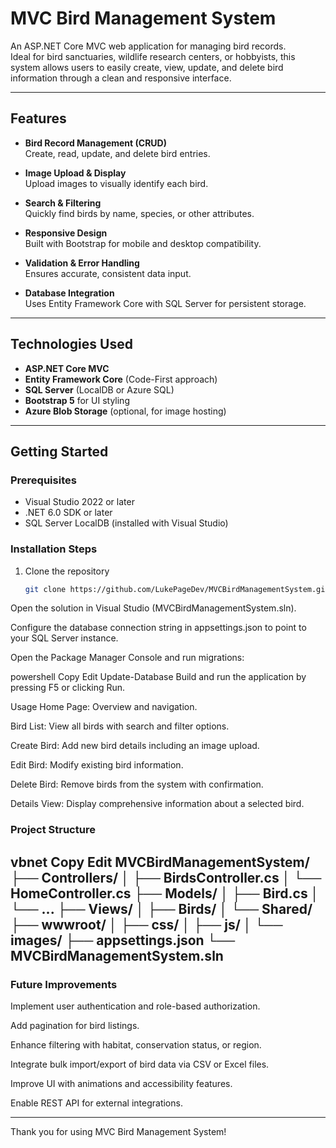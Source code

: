 # MVC Bird Management System

An ASP.NET Core MVC web application for managing bird records.  
Ideal for bird sanctuaries, wildlife research centers, or hobbyists, this system allows users to easily create, view, update, and delete bird information through a clean and responsive interface.

---

## Features

- **Bird Record Management (CRUD)**  
  Create, read, update, and delete bird entries.

- **Image Upload & Display**  
  Upload images to visually identify each bird.

- **Search & Filtering**  
  Quickly find birds by name, species, or other attributes.

- **Responsive Design**  
  Built with Bootstrap for mobile and desktop compatibility.

- **Validation & Error Handling**  
  Ensures accurate, consistent data input.

- **Database Integration**  
  Uses Entity Framework Core with SQL Server for persistent storage.

---

## Technologies Used

- **ASP.NET Core MVC**  
- **Entity Framework Core** (Code-First approach)  
- **SQL Server** (LocalDB or Azure SQL)  
- **Bootstrap 5** for UI styling  
- **Azure Blob Storage** (optional, for image hosting)  

---

## Getting Started

### Prerequisites

- Visual Studio 2022 or later  
- .NET 6.0 SDK or later  
- SQL Server LocalDB (installed with Visual Studio)  

### Installation Steps

1. Clone the repository  
   ```bash
   git clone https://github.com/LukePageDev/MVCBirdManagementSystem.git
Open the solution in Visual Studio (MVCBirdManagementSystem.sln).

Configure the database connection string in appsettings.json to point to your SQL Server instance.

Open the Package Manager Console and run migrations:

powershell
Copy
Edit
Update-Database
Build and run the application by pressing F5 or clicking Run.

Usage
Home Page: Overview and navigation.

Bird List: View all birds with search and filter options.

Create Bird: Add new bird details including an image upload.

Edit Bird: Modify existing bird information.

Delete Bird: Remove birds from the system with confirmation.

Details View: Display comprehensive information about a selected bird.

### Project Structure
vbnet
Copy
Edit
MVCBirdManagementSystem/
├── Controllers/
│   ├── BirdsController.cs
│   └── HomeController.cs
├── Models/
│   ├── Bird.cs
│   └── ...
├── Views/
│   ├── Birds/
│   └── Shared/
├── wwwroot/
│   ├── css/
│   ├── js/
│   └── images/
├── appsettings.json
└── MVCBirdManagementSystem.sln
---
### Future Improvements
Implement user authentication and role-based authorization.

Add pagination for bird listings.

Enhance filtering with habitat, conservation status, or region.

Integrate bulk import/export of bird data via CSV or Excel files.

Improve UI with animations and accessibility features.

Enable REST API for external integrations.

---

Thank you for using MVC Bird Management System!
